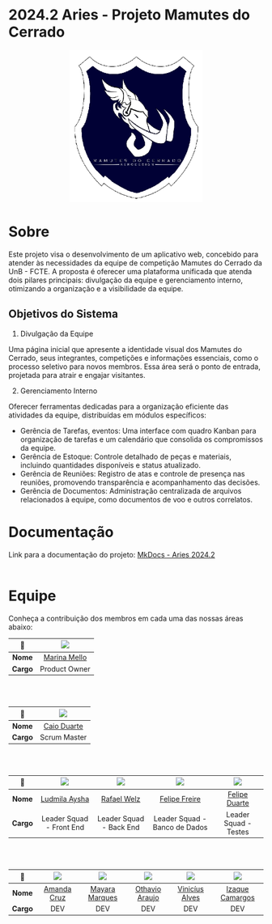 # 2024.2 Aries - Projeto Mamutes do Cerrado

<p align="center">
  <img src="./docs/view/img/logoMamutes.PNG" height='300px' style={{ display: 'block', margin: 'auto', marginTop: '100px' }} />
</p>

# Sobre

Este projeto visa o desenvolvimento de um aplicativo web, concebido para atender às necessidades da equipe de competição Mamutes do Cerrado da UnB - FCTE. A proposta é oferecer uma plataforma unificada que atenda dois pilares principais: divulgação da equipe e gerenciamento interno, otimizando a organização e a visibilidade da equipe.

## Objetivos do Sistema

1. Divulgação da Equipe

Uma página inicial que apresente a identidade visual dos Mamutes do Cerrado, seus integrantes, competições e informações essenciais, como o processo seletivo para novos membros. Essa área será o ponto de entrada, projetada para atrair e engajar visitantes.

2. Gerenciamento Interno

Oferecer ferramentas dedicadas para a organização eficiente das atividades da equipe, distribuídas em módulos específicos:

- Gerência de Tarefas, eventos: Uma interface com quadro Kanban para organização de tarefas e um calendário que consolida os compromissos da equipe.
- Gerência de Estoque: Controle detalhado de peças e materiais, incluindo quantidades disponíveis e status atualizado.
- Gerência de Reuniões: Registro de atas e controle de presença nas reuniões, promovendo transparência e acompanhamento das decisões.
- Gerência de Documentos: Administração centralizada de arquivos relacionados à equipe, como documentos de voo e outros correlatos.
  
# Documentação

Link para a documentação do projeto: [MkDocs - Aries 2024.2](https://fga0138-mds-ajax.github.io/2024.2-Aries/) <br><br>

# Equipe

Conheça a contribuição dos membros em cada uma das nossas áreas abaixo:


| **📸**    | [<img src="./docs/view/img/marinaMello.jpg" width=100>]() |
|:---------:|:------------------------------------------------------------------------------: |
| **Nome**  | [Marina Mello](https://www.linkedin.com/in/marina-mello-1a679a312/)                                |  
| **Cargo** | Product Owner                                                                   |

<br></br>


| **📸**    | [<img src="https://avatars.githubusercontent.com/u/134105981?v=4" width=100>]() |
|:---------:|:------------------------------------------------------------------------------: |
| **Nome**  | [Caio Duarte](https://github.com/caioduart3)                                    |  
| **Cargo** | Scrum Master                                                                    |
 
<br></br>


| **📸**    | [<img src="https://avatars.githubusercontent.com/u/91512745?v=4" width=100>]() | [<img src="https://avatars.githubusercontent.com/u/179030119?" width=100>]() | [<img src="https://avatars.githubusercontent.com/u/62055315?v=4" width=100>]() | [<img src="https://avatars.githubusercontent.com/u/173021374?v=4" width=100>]() | 
|:---------:|:------------------------------------------------------------------------------:|:-------------------------------------------------------------------------------:|:------------------------------------------------------------------------------:|:------------------------------------------------------------------------------:|
| **Nome**  | [Ludmila Aysha](https://github.com/ludmilaaysha) | [Rafael Welz](https://github.com/)  | [Felipe Freire](https://github.com/FelipeFreire-gf) |[Felipe Duarte](https://github.com/)  |                    
| **Cargo** | Leader Squad - Front End                           | Leader Squad - Back End                                                              | Leader Squad - Banco de Dados                                                            | Leader Squad - Testes                                                           |

<br></br>

| **📸**    | [<img src="https://avatars.githubusercontent.com/u/128251768?v=4" width=100>]() | [<img src="https://avatars.githubusercontent.com/u/144369305?v=4" width=100>]() | [<img src="https://avatars.githubusercontent.com/u/149620306?v=4" width=100>]() | [<img src="https://avatars.githubusercontent.com/u/69173517?v=4" width=100>]() | [<img src="https://avatars.githubusercontent.com/u/145882190?v=4" width=100>]() |
|:---------:|:------------------------------------------------------------------------------:|:-------------------------------------------------------------------------------:|:------------------------------------------------------------------------------:|:-----------------------------------------------------------------------------------:|:------------------------------------------------------------------------------:|
| **Nome**  | [Amanda Cruz](https://github.com/) | [Mayara Marques](https://github.com/maymarquee)                           | [Othavio Araujo](https://github.com/)                            | [Vinicíus Alves](https://github.com/)                        | [Izaque Camargos](https://github.com/)                              |
| **Cargo** |  DEV   |  DEV  |  DEV  |  DEV    | DEV    | 
